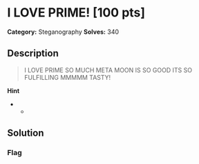 # I LOVE PRIME! [100 pts]

**Category:** Steganography
**Solves:** 340

## Description
>I LOVE PRIME SO MUCH META MOON IS SO GOOD ITS SO FULFILLING MMMMM TASTY!

**Hint**
* -

## Solution

### Flag

